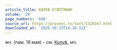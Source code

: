 ```yaml
---
article_title: КАЛУФ ЕГИПТЯНИН
volume: '29'
page_numbers: '646'
source_url: https://pravenc.ru/text/1320167.html
downloaded_at: '2025-10-13T14:16:11Z'
---
```


мч. (пам. 19 мая) - см. [Колуф](https://pravenc.ru/text/Колуф.html), мч.

